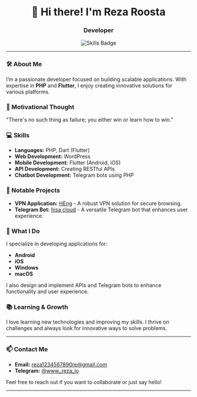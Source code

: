 <h1 align="center">👋 Hi there! I'm Reza Roosta</h1>
<h3 align="center">Developer</h3>

<p align="center">
  <img src="https://img.shields.io/badge/Skills-PHP%20|%20Flutter%20|%20WordPress-blue" alt="Skills Badge"/>
</p>

---

### 🛠️ About Me
I’m a passionate developer focused on building scalable applications. With expertise in **PHP** and **Flutter**, I enjoy creating innovative solutions for various platforms.

### 💪 Motivational Thought
"There's no such thing as failure; you either win or learn how to win."

### 💻 Skills
- **Languages:** PHP, Dart (Flutter)
- **Web Development:** WordPress
- **Mobile Development:** Flutter (Android, iOS)
- **API Development:** Creating RESTful APIs
- **Chatbot Development:** Telegram bots using PHP

### 🌟 Notable Projects
- **VPN Application:** [HEng](#) - A robust VPN solution for secure browsing.
- **Telegram Bot:** [hisa cloud](#) - A versatile Telegram bot that enhances user experience.

### 📱 What I Do
I specialize in developing applications for:
- **Android**
- **iOS**
- **Windows**
- **macOS**

I also design and implement APIs and Telegram bots to enhance functionality and user experience.

### 📚 Learning & Growth
I love learning new technologies and improving my skills. I thrive on challenges and always look for innovative ways to solve problems.

---

### 📫 Contact Me
- **Email:** [reza1234567890re@gmail.com](mailto:reza1234567890re@gmail.com)
- **Telegram:** [@www_reza_io](https://t.me/www_reza_io)

Feel free to reach out if you want to collaborate or just say hello!

---
